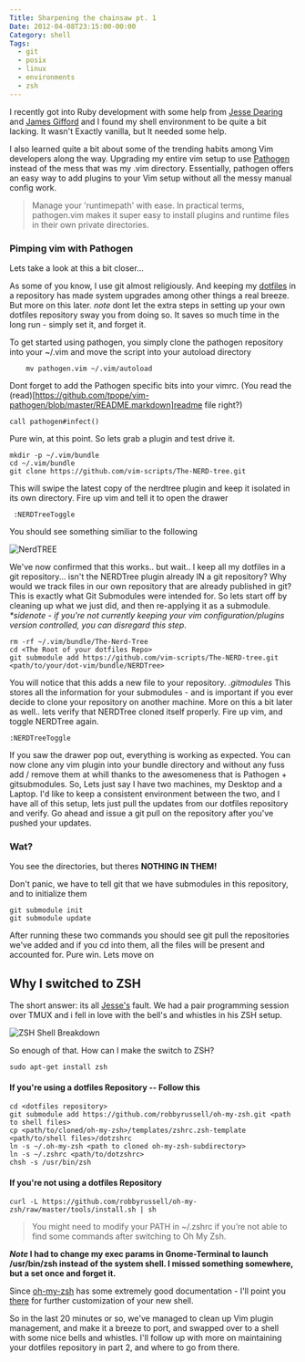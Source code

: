 ```yaml
---
Title: Sharpening the chainsaw pt. 1
Date: 2012-04-08T23:15:00-00:00
Category: shell
Tags:
  - git
  - posix
  - linux
  - environments
  - zsh
---
```


I recently got into Ruby development with some help from [Jesse Dearing](http://jessedearing.com) and [James Gifford](https://plus.google.com/103797989648432285071/posts) and I found my shell environment to be quite a bit lacking. It wasn't Exactly vanilla, but It needed some help.

I also learned quite a bit about some of the trending habits among Vim developers along the way. Upgrading my entire vim setup to use [Pathogen](https://github.com/tpope/vim-pathogen) instead of the mess that was my .vim directory. Essentially, pathogen offers an easy way to add plugins to your Vim setup without all the messy manual config work.

>Manage your 'runtimepath' with ease. In practical terms, pathogen.vim makes it super easy to install plugins and runtime files in their own private directories.

### Pimping vim with Pathogen

Lets take a look at this a bit closer...

As some of you know, I use git almost religiously. And keeping my [dotfiles](https://github.com/chuckbutler/dotfiles) in a repository has made system upgrades among other things a real breeze. But more on this later. _note_ dont let the extra steps in setting up your own dotfiles repository sway you from doing so. It saves so much time in the long run - simply set it, and forget it.


To get started using pathogen, you simply clone the pathogen repository into your ~/.vim and move the script into your autoload directory

```
    mv pathogen.vim ~/.vim/autoload
```
Dont forget to add the Pathogen specific bits into your vimrc. (You read the (read)[https://github.com/tpope/vim-pathogen/blob/master/README.markdown]readme file right?)

```
call pathogen#infect()
```

Pure win, at this point. So lets grab a plugin and test drive it.

```
mkdir -p ~/.vim/bundle
cd ~/.vim/bundle
git clone https://github.com/vim-scripts/The-NERD-tree.git
```

This will swipe the latest copy of the nerdtree plugin and keep it isolated in its own directory. Fire up vim and tell it to open the drawer

```
 :NERDTreeToggle
```

You should see something similiar to the following

![NerdTREE](/images/2012/Apr/vim_drawer.png)

We've now confirmed that this works.. but wait.. I keep all my dotfiles in a git repository... isn't the NERDTree plugin already IN a git repository? Why would we track files in our own repository that are already published in git? This is exactly what Git Submodules were intended for. So lets start off by cleaning up what we just did, and then re-applying it as a submodule. _*sidenote - if you're not currently keeping your vim configuration/plugins version controlled, you can disregard this step_.

```
rm -rf ~/.vim/bundle/The-Nerd-Tree
cd <The Root of your dotfiles Repo>
git submodule add https://github.com/vim-scripts/The-NERD-tree.git <path/to/your/dot-vim/bundle/NERDTree>

```

You will notice that this adds a new file to your repository. _.gitmodules_ This stores all the information for your submodules - and is important if you ever decide to clone your repository on another machine. More on this a bit later as well.. lets verify that NERDTree cloned itself properly. Fire up vim, and toggle NERDTree again.

```
:NERDTreeToggle
```

If you saw the drawer pop out, everything is working as expected. You can now clone any vim plugin into your bundle directory and without any fuss add / remove them at whill thanks to the awesomeness that is Pathogen + gitsubmodules. So, Lets just say I have two machines, my Desktop and a Laptop. I'd like to keep a consistent environment between the two, and I have all of this setup, lets just pull the updates from our dotfiles repository and verify. Go ahead and issue a git pull on the repository after you've pushed your updates.

### Wat?
You see the directories, but theres __NOTHING IN THEM!__

Don't panic, we have to tell git that we have submodules in this repository, and to initialize them

```
git submodule init
git submodule update
```

After running these two commands you should see git pull the repositories we've added and if you cd into them, all the files will be present and accounted for. Pure win. Lets move on

## Why I switched to ZSH ##

The short answer: its all [Jesse's](http://jessedearing.com) fault. We had a pair programming session over TMUX and i fell in love with the bell's and whistles in his ZSH setup.

![ZSH Shell Breakdown](/images/2012/Apr/zsh-shell-diagram.jpg)

So enough of that. How can I make the switch to ZSH?


```
sudo apt-get install zsh
```

#### If you're using a dotfiles Repository -- Follow this ####

```
cd <dotfiles repository>
git submodule add https://github.com/robbyrussell/oh-my-zsh.git <path to shell files>
cp <path/to/cloned/oh-my-zsh>/templates/zshrc.zsh-template <path/to/shell files>/dotzshrc
ln -s ~/.oh-my-zsh <path to cloned oh-my-zsh-subdirectory>
ln -s ~/.zshrc <path/to/dotzshrc>
chsh -s /usr/bin/zsh
```

#### If you're not using a dotfiles Repository ####

```
curl -L https://github.com/robbyrussell/oh-my-zsh/raw/master/tools/install.sh | sh

```

>You might need to modify your PATH in ~/.zshrc if you’re not able to find some commands after switching to Oh My Zsh.

__*Note* I had to change my exec params in Gnome-Terminal to launch /usr/bin/zsh instead of the system shell. I missed something somewhere, but a set once and forget it.__



Since  [oh-my-zsh](https://github.com/robbyrussell/oh-my-zsh) has some extremely good documentation - I'll point you [there](https://github.com/robbyrussell/oh-my-zsh/blob/master/README.textile) for further customization of your new shell.


So in the last 20 minutes or so, we've managed to clean up Vim plugin management, and make it a breeze to port, and swapped over to a shell with some nice bells and whistles. I'll follow up with more on maintaining your dotfiles repository in part 2, and where to go from there.

